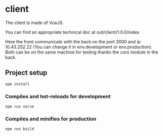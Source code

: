 # client

The client is made of VueJS.

You can find an appropriate technical doc at out/client/1.0.0/index

Here the front communicate with the back on the port 3000 and ip 10.43.252.22 (You can change it in env.development or env.production). Both can be on the same machine for testing thanks the cors module in the back.

## Project setup
```
npm install
```

### Compiles and hot-reloads for development
```
npm run serve
```

### Compiles and minifies for production
```
npm run build
```

